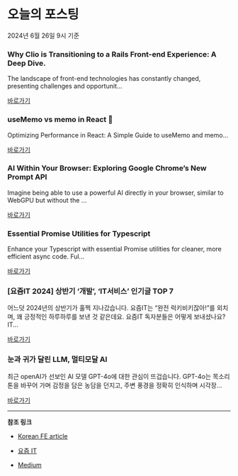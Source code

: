 # 오늘의 포스팅 
2024년 6월 26일 9시 기준 

### Why Clio is Transitioning to a Rails Front-end Experience: A Deep Dive. 

 The landscape of front-end technologies has constantly changed, presenting challenges and opportunit... 

 [바로가기](https://medium.com/m/signin?actionUrl=https%3A%2F%2Fmedium.com%2F_%2Fbookmark%2Fp%2F79794b9ba07e&operation=register&redirect=https%3A%2F%2Flabs.clio.com%2Fwhy-clio-is-transitioning-to-a-rails-front-end-experience-a-deep-dive-79794b9ba07e&source=---------0-84----------front_end_development------bookmark_preview----7e978670_bcd0_4415_9533_725ce98637aa-------) 

### useMemo vs memo in React 🥷 

 Optimizing Performance in React: A Simple Guide to useMemo and memo... 

 [바로가기](https://medium.com/m/signin?actionUrl=https%3A%2F%2Fmedium.com%2F_%2Fbookmark%2Fp%2F8c9da370dbdc&operation=register&redirect=https%3A%2F%2Fmedium.com%2F%40juvitasaini%2Fusememo-vs-memo-in-react-8c9da370dbdc&source=---------0-84----------react------bookmark_preview----9f5c0398_2216_4dc6_8aeb_8a161564b9d2-------) 

### AI Within Your Browser: Exploring Google Chrome’s New Prompt API 

 Imagine being able to use a powerful AI directly in your browser, similar to WebGPU but without the ... 

 [바로가기](https://medium.com/m/signin?actionUrl=https%3A%2F%2Fmedium.com%2F_%2Fbookmark%2Fp%2Fa5c2c6bd5b4c&operation=register&redirect=https%3A%2F%2Fmuthuishere.medium.com%2Fai-within-your-browser-exploring-google-chromes-new-prompt-api-a5c2c6bd5b4c&source=---------0-84----------javascript------bookmark_preview----d8b21705_c520_43db_9286_9b8bfe2bfb95-------) 

### Essential Promise Utilities for Typescript 

 Enhance your Typescript with essential Promise utilities for cleaner, more efficient async code. Ful... 

 [바로가기](https://medium.com/m/signin?actionUrl=https%3A%2F%2Fmedium.com%2F_%2Fbookmark%2Fp%2F9234cd9d3fdb&operation=register&redirect=https%3A%2F%2Fmedium.com%2F%40assorium%2Fessential-promise-utilities-for-javascript-9234cd9d3fdb&source=---------0-84----------typescript------bookmark_preview----f2acf9da_ff2a_4451_89d3_5d1a12ca96c3-------) 

### [요즘IT 2024] 상반기 ‘개발’, ‘IT서비스’ 인기글 TOP 7 

 어느덧 2024년의 상반기가 훌쩍 지나갔습니다. 요즘IT는 “완전 럭키비키잖아!”를 외치며, 꽤 긍정적인 하루하루를 보낸 것 같은데요. 요즘IT 독자분들은 어떻게 보내셨나요? IT... 

 [바로가기](https://yozm.wishket.com/magazine/detail/2643/) 

### 눈과 귀가 달린 LLM, 멀티모달 AI 

 최근 openAI가 선보인 AI 모델 GPT-4o에 대한 관심이 뜨겁습니다. GPT-4o는 목소리 톤을 바꾸어 가며 감정을 담은 농담을 던지고, 주변 풍경을 정확히 인식하며 시각장... 

 [바로가기](https://yozm.wishket.com/magazine/detail/2641/) 

---

**참조 링크**

- [Korean FE article](https://kofearticle.substack.com) 

- [요즘 IT](https://yozm.wishket.com/magazine) 

- [Medium](https://medium.com) 

